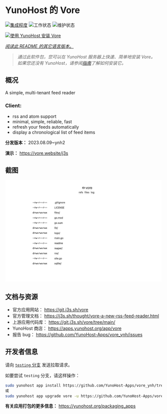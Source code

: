 <!--
注意：此 README 由 <https://github.com/YunoHost/apps/tree/master/tools/readme_generator> 自动生成
请勿手动编辑。
-->

# YunoHost 的 Vore

[![集成程度](https://dash.yunohost.org/integration/vore.svg)](https://dash.yunohost.org/appci/app/vore) ![工作状态](https://ci-apps.yunohost.org/ci/badges/vore.status.svg) ![维护状态](https://ci-apps.yunohost.org/ci/badges/vore.maintain.svg)

[![使用 YunoHost 安装 Vore](https://install-app.yunohost.org/install-with-yunohost.svg)](https://install-app.yunohost.org/?app=vore)

*[阅读此 README 的其它语言版本。](./ALL_README.md)*

> *通过此软件包，您可以在 YunoHost 服务器上快速、简单地安装 Vore。*  
> *如果您还没有 YunoHost，请参阅[指南](https://yunohost.org/install)了解如何安装它。*

## 概况

A simple, multi-tenant feed reader

### Client:

- rss and atom support
- minimal, simple, reliable, fast
- refresh your feeds automatically
- display a chronological list of feed items


**分发版本：** 2023.08.09~ynh2

**演示：** <https://vore.website/j3s>

## 截图

![Vore 的截图](./doc/screenshots/screenshot.png)

## 文档与资源

- 官方应用网站： <https://git.j3s.sh/vore>
- 官方管理文档： <https://j3s.sh/thought/vore-a-new-rss-feed-reader.html>
- 上游应用代码库： <https://git.j3s.sh/vore/tree/main/>
- YunoHost 商店： <https://apps.yunohost.org/app/vore>
- 报告 bug： <https://github.com/YunoHost-Apps/vore_ynh/issues>

## 开发者信息

请向 [`testing` 分支](https://github.com/YunoHost-Apps/vore_ynh/tree/testing) 发送拉取请求。

如要尝试 `testing` 分支，请这样操作：

```bash
sudo yunohost app install https://github.com/YunoHost-Apps/vore_ynh/tree/testing --debug
或
sudo yunohost app upgrade vore -u https://github.com/YunoHost-Apps/vore_ynh/tree/testing --debug
```

**有关应用打包的更多信息：** <https://yunohost.org/packaging_apps>

